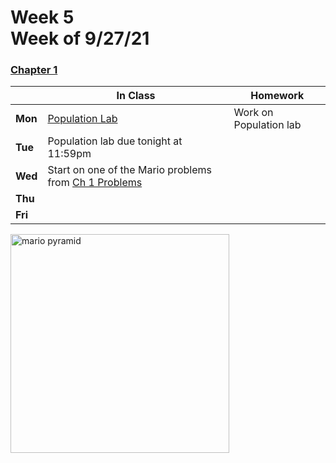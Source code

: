 <meta http-equiv="refresh" content="300"/>

# Week 5<br>Week of 9/27/21 

### [Chapter 1](/apcsp/curriculum/1)  

  |       |In Class               |Homework   |
  |-------|---------              |---------  |
  |**Mon**|[Population Lab](\apcsp\psets\population) |Work on Population lab |
  |**Tue**|Population lab due tonight at 11:59pm | |
  |**Wed**|Start on one of the Mario problems from [Ch 1 Problems](https://candib80.github.io/apcsp/curriculum/1/#problems)| |
  |**Thu**| | |
  |**Fri**| | |

<img src="https://i.ytimg.com/vi/NxKVrEbVrCI/hqdefault.jpg" alt="mario pyramid" height="350">

